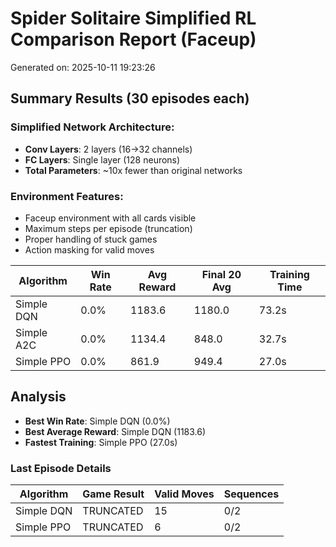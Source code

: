 # Spider Solitaire Simplified RL Comparison Report (Faceup)

Generated on: 2025-10-11 19:23:26

## Summary Results (30 episodes each)

### Simplified Network Architecture:
- **Conv Layers**: 2 layers (16→32 channels)
- **FC Layers**: Single layer (128 neurons)
- **Total Parameters**: ~10x fewer than original networks

### Environment Features:
- Faceup environment with all cards visible
- Maximum steps per episode (truncation)
- Proper handling of stuck games
- Action masking for valid moves

| Algorithm | Win Rate | Avg Reward | Final 20 Avg | Training Time |
|-----------|----------|------------|--------------|---------------|
| Simple DQN | 0.0% | 1183.6 | 1180.0 | 73.2s |
| Simple A2C | 0.0% | 1134.4 | 848.0 | 32.7s |
| Simple PPO | 0.0% | 861.9 | 949.4 | 27.0s |

## Analysis

- **Best Win Rate**: Simple DQN (0.0%)
- **Best Average Reward**: Simple DQN (1183.6)
- **Fastest Training**: Simple PPO (27.0s)

### Last Episode Details

| Algorithm | Game Result | Valid Moves | Sequences |
|-----------|-------------|-------------|-----------|
| Simple DQN | TRUNCATED | 15 | 0/2 |
| Simple PPO | TRUNCATED | 6 | 0/2 |